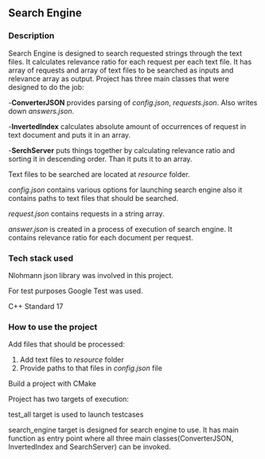 ## Search Engine

### Description
Search Engine is designed to search requested strings through the text files. It calculates relevance ratio for each request per each text file. It has array of requests and array of text files to be searched as inputs and relevance array as output. Project has three main classes that were designed to do the job:

-**ConverterJSON**  provides parsing of _config.json_, _requests.json_. Also writes down _answers.json_.

-**InvertedIndex**  calculates absolute amount of occurrences of request in text document and puts it in an array.

-**SerchServer**    puts things together by calculating relevance ratio and sorting it in descending order. Than it puts it to an array.

Text files to be searched are located at _resource_ folder. 

_config.json_ contains various options for launching search engine also it contains paths to text files that should be searched. 

_request.json_ contains requests in a string array.

_answer.json_ is created in a process of execution of search engine. It contains relevance ratio for each document per request.

### Tech stack used

Nlohmann json library was involved in this project. 

For test purposes Google Test was used.

C++ Standard 17

### How to use the project

Add files that should be processed:
1. Add text files to _resource_ folder
2. Provide paths to that files in _config.json_ file

Build a project with CMake

Project has two targets of execution: 

test_all target is used to launch testcases

search_engine target is designed for search engine to use. It has main function as entry point where all three main classes(ConverterJSON, InvertedIndex and SearchServer) can be invoked.
